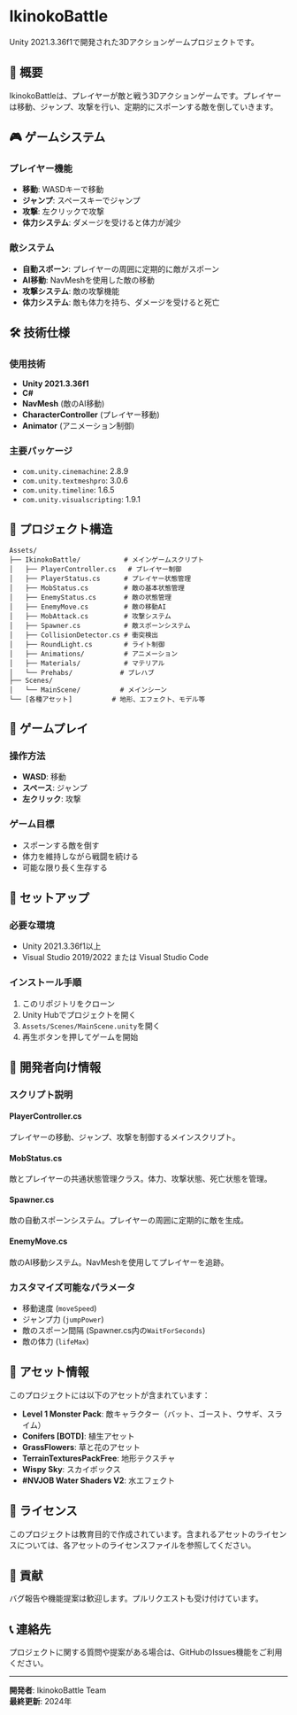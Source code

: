 # IkinokoBattle

Unity 2021.3.36f1で開発された3Dアクションゲームプロジェクトです。

## 📖 概要

IkinokoBattleは、プレイヤーが敵と戦う3Dアクションゲームです。プレイヤーは移動、ジャンプ、攻撃を行い、定期的にスポーンする敵を倒していきます。

## 🎮 ゲームシステム

### プレイヤー機能
- **移動**: WASDキーで移動
- **ジャンプ**: スペースキーでジャンプ
- **攻撃**: 左クリックで攻撃
- **体力システム**: ダメージを受けると体力が減少

### 敵システム
- **自動スポーン**: プレイヤーの周囲に定期的に敵がスポーン
- **AI移動**: NavMeshを使用した敵の移動
- **攻撃システム**: 敵の攻撃機能
- **体力システム**: 敵も体力を持ち、ダメージを受けると死亡

## 🛠️ 技術仕様

### 使用技術
- **Unity 2021.3.36f1**
- **C#**
- **NavMesh** (敵のAI移動)
- **CharacterController** (プレイヤー移動)
- **Animator** (アニメーション制御)

### 主要パッケージ
- `com.unity.cinemachine`: 2.8.9
- `com.unity.textmeshpro`: 3.0.6
- `com.unity.timeline`: 1.6.5
- `com.unity.visualscripting`: 1.9.1

## 📁 プロジェクト構造

```
Assets/
├── IkinokoBattle/           # メインゲームスクリプト
│   ├── PlayerController.cs   # プレイヤー制御
│   ├── PlayerStatus.cs      # プレイヤー状態管理
│   ├── MobStatus.cs         # 敵の基本状態管理
│   ├── EnemyStatus.cs       # 敵の状態管理
│   ├── EnemyMove.cs         # 敵の移動AI
│   ├── MobAttack.cs         # 攻撃システム
│   ├── Spawner.cs           # 敵スポーンシステム
│   ├── CollisionDetector.cs # 衝突検出
│   ├── RoundLight.cs        # ライト制御
│   ├── Animations/          # アニメーション
│   ├── Materials/           # マテリアル
│   └── Prehabs/            # プレハブ
├── Scenes/
│   └── MainScene/          # メインシーン
└── [各種アセット]          # 地形、エフェクト、モデル等
```

## 🎯 ゲームプレイ

### 操作方法
- **WASD**: 移動
- **スペース**: ジャンプ
- **左クリック**: 攻撃

### ゲーム目標
- スポーンする敵を倒す
- 体力を維持しながら戦闘を続ける
- 可能な限り長く生存する

## 🚀 セットアップ

### 必要な環境
- Unity 2021.3.36f1以上
- Visual Studio 2019/2022 または Visual Studio Code

### インストール手順
1. このリポジトリをクローン
2. Unity Hubでプロジェクトを開く
3. `Assets/Scenes/MainScene.unity`を開く
4. 再生ボタンを押してゲームを開始

## 📝 開発者向け情報

### スクリプト説明

#### PlayerController.cs
プレイヤーの移動、ジャンプ、攻撃を制御するメインスクリプト。

#### MobStatus.cs
敵とプレイヤーの共通状態管理クラス。体力、攻撃状態、死亡状態を管理。

#### Spawner.cs
敵の自動スポーンシステム。プレイヤーの周囲に定期的に敵を生成。

#### EnemyMove.cs
敵のAI移動システム。NavMeshを使用してプレイヤーを追跡。

### カスタマイズ可能なパラメータ
- 移動速度 (`moveSpeed`)
- ジャンプ力 (`jumpPower`)
- 敵のスポーン間隔 (Spawner.cs内の`WaitForSeconds`)
- 敵の体力 (`lifeMax`)

## 🎨 アセット情報

このプロジェクトには以下のアセットが含まれています：
- **Level 1 Monster Pack**: 敵キャラクター（バット、ゴースト、ウサギ、スライム）
- **Conifers [BOTD]**: 植生アセット
- **GrassFlowers**: 草と花のアセット
- **TerrainTexturesPackFree**: 地形テクスチャ
- **Wispy Sky**: スカイボックス
- **#NVJOB Water Shaders V2**: 水エフェクト

## 📄 ライセンス

このプロジェクトは教育目的で作成されています。含まれるアセットのライセンスについては、各アセットのライセンスファイルを参照してください。

## 🤝 貢献

バグ報告や機能提案は歓迎します。プルリクエストも受け付けています。

## 📞 連絡先

プロジェクトに関する質問や提案がある場合は、GitHubのIssues機能をご利用ください。

---

**開発者**: IkinokoBattle Team  
**最終更新**: 2024年 